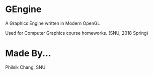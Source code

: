# GEngine

A Graphics Engine written in Modern OpenGL

Used for Computer Graphics course homeworks. (SNU, 2018 Spring)

# Made By...

Philsik Chang, SNU
